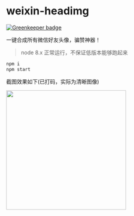 # weixin-headimg

[![Greenkeeper badge](https://badges.greenkeeper.io/zhuweiyou/weixin-headimg.svg)](https://greenkeeper.io/)

一键合成所有微信好友头像，骗赞神器！

> node 8.x 正常运行，不保证低版本能够跑起来

```bash
npm i
npm start
```

截图效果如下(已打码，实际为清晰图像)

<img width="320" src="screenshots.jpg">
